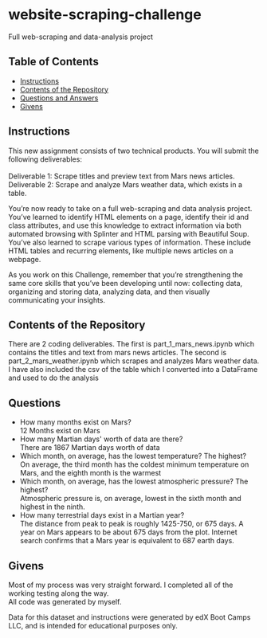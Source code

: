 # website-scraping-challenge
Full web-scraping and data-analysis project

## Table of Contents

- [Instructions](#instructions)
- [Contents of the Repository](#contents_of_the_repository)
- [Questions and Answers](#questions)
- [Givens](#givens)

## Instructions
This new assignment consists of two technical products. You will submit the following deliverables:<br />  
    Deliverable 1: Scrape titles and preview text from Mars news articles. <br /> 
    Deliverable 2: Scrape and analyze Mars weather data, which exists in a table.<br />

You’re now ready to take on a full web-scraping and data analysis project. You’ve learned to identify HTML elements on a page, identify their id and class attributes, and use this knowledge to extract information via both automated browsing with Splinter and HTML parsing with Beautiful Soup. You’ve also learned to scrape various types of information. These include HTML tables and recurring elements, like multiple news articles on a webpage.<br />

As you work on this Challenge, remember that you’re strengthening the same core skills that you’ve been developing until now: collecting data, organizing and storing data, analyzing data, and then visually communicating your insights.<br />


## Contents of the Repository
There are 2 coding deliverables. The first is part_1_mars_news.ipynb which contains the titles and text from mars news articles. The second is part_2_mars_weather.ipynb which scrapes and analyzes Mars weather data.<br />
I have also included the csv of the table which I converted into a DataFrame and used to do the analysis

## Questions
- How many months exist on Mars?<br />
    12 Months exist on Mars
- How many Martian days' worth of data are there? <br />
    There are 1867 Martian days worth of data
- Which month, on average, has the lowest temperature? The highest?<br />
    On average, the third month has the coldest minimum temperature on Mars, and the eighth month is the warmest
- Which month, on average, has the lowest atmospheric pressure? The highest? <br />
    Atmospheric pressure is, on average, lowest in the sixth month and highest in the ninth.
- How many terrestrial days exist in a Martian year? <br />
    The distance from peak to peak is roughly 1425-750, or 675 days. A year on Mars appears to be about 675 days from the plot. Internet search confirms that a Mars year is equivalent to 687 earth days.


## Givens
Most of my process was very straight forward. I completed all of the working testing along the way.<br />
All code was generated by myself.<br />
    
Data for this dataset and instructions were generated by edX Boot Camps LLC, and is intended for educational purposes only.
